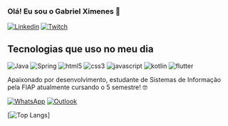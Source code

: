 ### Olá! Eu sou o Gabriel Ximenes 👋


[![Linkedin](https://img.shields.io/badge/LinkedIn-0077B5?style=for-the-badge&logo=linkedin&logoColor=white)](https://www.linkedin.com/in/gabriel-ximenes-27235393/)
[![Twitch](https://img.shields.io/badge/Twitch-9146FF?style=for-the-badge&logo=twitch&logoColor=white)](https://www.twitch.tv/biuzos)


## Tecnologias que uso no meu dia

![Java](https://img.shields.io/badge/Java-ED8B00?style=for-the-badge&logo=openjdk&logoColor=white)
![Spring](https://img.shields.io/badge/Spring-6DB33F?style=for-the-badge&logo=spring&logoColor=white)
![html5](https://img.shields.io/badge/HTML5-E34F26?style=for-the-badge&logo=html5&logoColor=white)
![css3](https://img.shields.io/badge/CSS3-1572B6?style=for-the-badge&logo=css3&logoColor=white)
![javascript](https://img.shields.io/badge/JavaScript-F7DF1E?style=for-the-badge&logo=javascript&logoColor=black)
![kotlin](https://img.shields.io/badge/Kotlin-0095D5?&style=for-the-badge&logo=kotlin&logoColor=white)
![flutter](https://img.shields.io/badge/Flutter-02569B?style=for-the-badge&logo=flutter&logoColor=white)


Apaixonado por desenvolvimento, estudante de Sistemas de Informação pela FIAP atualmente cursando o 5 semestre! 🤓

[![WhatsApp](https://img.shields.io/badge/WhatsApp-25D366?style=for-the-badge&logo=whatsapp&logoColor=white)](https://wa.me/5511988419119)
[![Outlook](https://img.shields.io/badge/Microsoft_Outlook-0078D4?style=for-the-badge&logo=microsoft-outlook&logoColor=white)](mailto:gabriel.ximenes02@outlook.com?subject=Oportunidade%20de%20emprego&body=Ol%C3%A1%20Gabriel%2C%20tudo%20bem%3F%20Estou%20entrando%20em%20contato%20pois%20gostei%20do%20seu%20curr%C3%ADculo%20e%20acredito%20que%20tenho%20uma%20vaga%20que%20te%20interesse!)


[![Top Langs](https://github-readme-stats.vercel.app/api/top-langs/?username=biuzos)]
